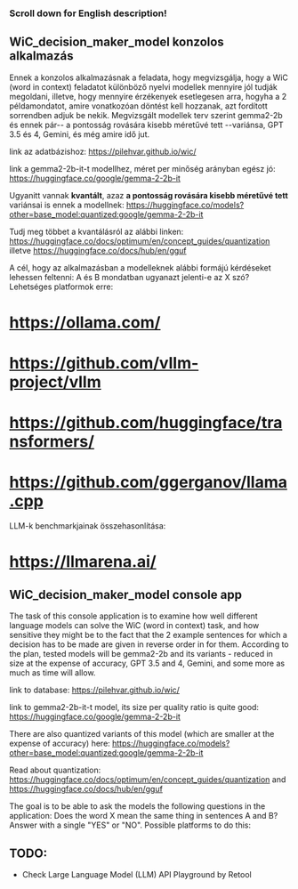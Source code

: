 ### Scroll down for English description!
## WiC_decision_maker_model konzolos alkalmazás
Ennek a konzolos alkalmazásnak a feladata, hogy megvizsgálja, hogy a WiC (word in context) feladatot különböző nyelvi modellek mennyire jól tudják megoldani, illetve, hogy mennyire érzékenyek esetlegesen arra, hogyha a 2 példamondatot, amire vonatkozóan döntést kell hozzanak, azt fordított sorrendben adjuk be nekik. Megvizsgált modellek terv szerint gemma2-2b és ennek pár-- a pontosság rovására kisebb méretűvé tett --variánsa, GPT 3.5 és 4, Gemini, és még amire idő jut.

link az adatbázishoz: https://pilehvar.github.io/wic/

link a gemma2-2b-it-t modellhez, méret per minőség arányban egész jó: https://huggingface.co/google/gemma-2-2b-it

Ugyanitt vannak **kvantált**, azaz **a pontosság rovására kisebb méretűvé tett** variánsai is ennek a modellnek: https://huggingface.co/models?other=base_model:quantized:google/gemma-2-2b-it

Tudj meg többet a kvantálásról az alábbi linken: https://huggingface.co/docs/optimum/en/concept_guides/quantization illetve https://huggingface.co/docs/hub/en/gguf

A cél, hogy az alkalmazásban a modelleknek alábbi formájú kérdéseket lehessen feltenni:
A és B mondatban ugyanazt jelenti-e az X szó?
Lehetséges platformok erre:
# https://ollama.com/
# https://github.com/vllm-project/vllm
# https://github.com/huggingface/transformers/
# https://github.com/ggerganov/llama.cpp


LLM-k benchmarkjainak összehasonlítása:
# https://llmarena.ai/

## WiC_decision_maker_model console app
The task of this console application is to examine how well different language models can solve the WiC (word in context) task, and how sensitive they might be to the fact that the 2 example sentences for which a decision has to be made are given in reverse order in for them. According to the plan, tested models will be gemma2-2b and its variants - reduced in size at the expense of accuracy, GPT 3.5 and 4, Gemini, and some more as much as time will allow.

link to database: https://pilehvar.github.io/wic/

link to gemma2-2b-it-t model, its size per quality ratio is quite good: https://huggingface.co/google/gemma-2-2b-it

There are also quantized variants of this model (which are smaller at the expense of accuracy) here: https://huggingface.co/models?other=base_model:quantized:google/gemma-2-2b-it

Read about quantization: https://huggingface.co/docs/optimum/en/concept_guides/quantization and https://huggingface.co/docs/hub/en/gguf

The goal is to be able to ask the models the following questions in the application:
Does the word X mean the same thing in sentences A and B? Answer with a single "YES" or "NO".
Possible platforms to do this:





## TODO: 
- Check Large Language Model (LLM) API Playground by Retool
